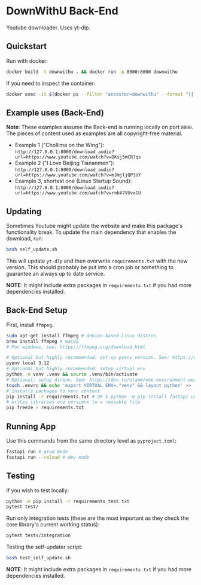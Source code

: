 # DownWithU Back-End
Youtube downloader. Uses yt-dlp.

## Quickstart

Run with docker:

```bash
docker build -t downwithu . && docker run -p 8000:8000 downwithu
```

If you need to inspect the container:
```bash
docker exec -it $(docker ps --filter "ancestor=downwithu" --format "{{.Names}}") /bin/sh
```

## Example uses (Back-End)
**Note**: These examples assume the Back-end is running locally on port `8000`. The pieces of content used as examples are all copyright-free material.

- Example 1 ("Chollima on the Wing"): `http://127.0.0.1:8000/download_audio?url=https://www.youtube.com/watch?v=DKsj5mCR7qs`
- Example 2 ("I Love Beijing Tiananmen"): `http://127.0.0.1:8000/download_audio?url=https://www.youtube.com/watch?v=mJmjljQP3oY`
- Example 3, shortest one (Linux Startup Sound): `http://127.0.0.1:8000/download_audio?url=https://www.youtube.com/watch?v=rnbX7VUvxGU`

## Updating

Sometimes Youtube might update the website and make this package's functionality break.
To update the main dependency that enables the download, run:

```bash
bash self_update.sh
```

This will update `yt-dlp` and then overwrite `requirements.txt` with the new version.
This should probably be put into a cron job or something to guarantee an always up to date service.


**NOTE**: It might include extra packages in `requirements.txt` if you had more dependencies installed.

## Back-End Setup

First, install `ffmpeg`.
```bash
sudo apt-get install ffmpeg # debian-based Linux distros
brew install ffmpeg # macOS
# For windows, see: https://ffmpeg.org/download.html
```

```bash
# Optional but highly recommended: set-up pyenv version. See: https://dev.to/otamm/python-version-management-with-pyenv-3fig
pyenv local 3.12
# Optional but highly recommended: setup virtual env
python -m venv .venv && source .venv/bin/activate
# Optional: setup direnv. See: https://dev.to/otamm/one-environment-per-project-manage-directory-scoped-envs-with-direnv-in-posix-systems-4n3c
touch .envrc && echo 'export VIRTUAL_ENV=."venv" && layout python' >> .envrc && direnv allow
# installs packages to venv context
pip install -r requirements.txt # OR $ python -m pip install fastapi uvicorn yt-dlp
# writes libraries and versions to a reusable file
pip freeze > requirements.txt 
```

## Running App

Use this commands from the same directory level as `pyproject.toml`:

```bash
fastapi run # prod mode
fastapi run --reload # dev mode
```

## Testing

If you wish to test locally:

```bash
python -m pip install -r requirements_test.txt
pytest test/
```

Run only integration tests (these are the most important as they check the core library's current working status):

```bash
pytest tests/integration
```

Testing the self-updater script:

```bash
bash test_self_update.sh
```

**NOTE**: It might include extra packages in `requirements.txt` if you had more dependencies installed.